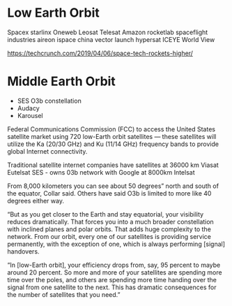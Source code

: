 # Low Earth Orbit
Spacex starlinx
Oneweb
Leosat 
Telesat
Amazon 
rocketlab
spaceflight industries
aireon
ispace china
vector launch
hypersat
ICEYE
World View

https://techcrunch.com/2019/04/06/space-tech-rockets-higher/

# Middle Earth Orbit 
- SES O3b constellation
- Audacy
- Karousel

Federal Communications Commission (FCC) to access the United States satellite market using 720 low-Earth orbit satellites — these satellites will utilize the Ka (20/30 GHz) and Ku (11/14
GHz) frequency bands to provide global Internet connectivity.

Traditional satellite internet companies have satellites at 36000 km
Viasat 
Eutelsat 
SES - owns 03b network with Google at 8000km
Intelsat  


From 8,000 kilometers you can see about 50 degrees” north and south of the equator, Collar said. Others have said O3b is limited to more like 40 degrees either way.

“But as you get closer to the Earth and stay equatorial, your visibility reduces dramatically. That forces you into a much broader constellation with inclined planes and polar orbits. That adds huge complexity to the network. From our orbit, every one of our satellites is providing service permanently, with the exception of one, which is always performing [signal] handovers.

“In [low-Earth orbit], your efficiency drops from, say, 95 percent to maybe around 20 percent. So more and more of your satellites are spending more time over the poles, and others are spending more time handing over the signal from one satellite to the next. This has dramatic consequences for the number of satellites that you need.”
